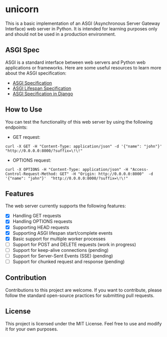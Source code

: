 # unicorn
This is a basic implementation of an ASGI (Asynchronous Server Gateway Interface) web server in Python. It is intended for learning purposes only and should not be used in a production environment.

## ASGI Spec

ASGI is a standard interface between web servers and Python web applications or frameworks. Here are some useful resources to learn more about the ASGI specification:

- [ASGI Specification](https://asgi.readthedocs.io/en/latest/specs/www.html)
- [ASGI Lifespan Specification](https://asgi.readthedocs.io/en/latest/specs/lifespan.html)
- [ASGI Specification in Django](https://django.fun/en/docs/asgiref/3/specs/www/)

## How to Use

You can test the functionality of this web server by using the following endpoints:

- GET request:

`curl -X GET -H "Content-Type: application/json" -d '{"name": "john"}'  "http://0.0.0.0:8000/?suffix=\!\!"`
- OPTIONS request:

`curl -X OPTIONS -H "Content-Type: application/json" -H "Access-Control-Request-Method: GET" -H "Origin: http://0.0.0.0:8000"  -d '{"name": "john"}'  "http://0.0.0.0:8000/?suffix=\!\!"`


## Features

The web server currently supports the following features:

- [x] Handling GET requests
- [x] Handling OPTIONS requests
- [x] Supporting HEAD requests
- [x] Supporting ASGI lifespan start/complete events
- [x] Basic support for multiple worker processes
- [ ] Support for POST and DELETE requests (work in progress)
- [ ] Support for keep-alive connections (pending)
- [ ] Support for Server-Sent Events (SSE) (pending)
- [ ] Support for chunked request and response (pending)

## Contribution

Contributions to this project are welcome. If you want to contribute, please follow the standard open-source practices for submitting pull requests.

## License

This project is licensed under the MIT License. Feel free to use and modify it for your own purposes.